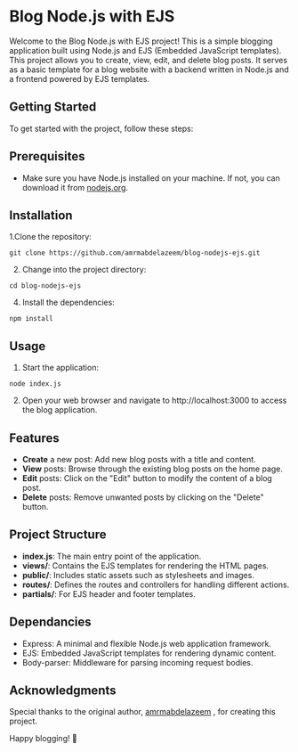 # Blog Node.js with EJS

Welcome to the Blog Node.js with EJS project! This is a simple blogging application built using Node.js and EJS (Embedded JavaScript templates).
This project allows you to create, view, edit, and delete blog posts. It serves as a basic template for a blog website with a backend
written in Node.js and a frontend powered by EJS templates.


## Getting Started
To get started with the project, follow these steps:

## Prerequisites
* Make sure you have Node.js installed on your machine. If not, you can download it from [nodejs.org](nodejs.org).

## Installation
1.Clone the repository:
```
git clone https://github.com/amrmabdelazeem/blog-nodejs-ejs.git
```
2. Change into the project directory:
```
cd blog-nodejs-ejs
```
4. Install the dependencies:
```
npm install
```

## Usage
1. Start the application:
```
node index.js
```
2. Open your web browser and navigate to http://localhost:3000 to access the blog application.

## Features

* **Create** a new post: Add new blog posts with a title and content.
* **View** posts: Browse through the existing blog posts on the home page.
* **Edit** posts: Click on the "Edit" button to modify the content of a blog post.
* **Delete** posts: Remove unwanted posts by clicking on the "Delete" button.

## Project Structure

* **index.js**: The main entry point of the application.
* **views/**: Contains the EJS templates for rendering the HTML pages.
* **public/**: Includes static assets such as stylesheets and images.
* **routes/**: Defines the routes and controllers for handling different actions.
* **partials/**: For EJS header and footer templates.

## Dependancies
* Express: A minimal and flexible Node.js web application framework.
* EJS: Embedded JavaScript templates for rendering dynamic content.
* Body-parser: Middleware for parsing incoming request bodies.

## Acknowledgments

Special thanks to the original author, [amrmabdelazeem](https://github.com/amrmabdelazeem/) , for creating this project.

Happy blogging! 🚀
